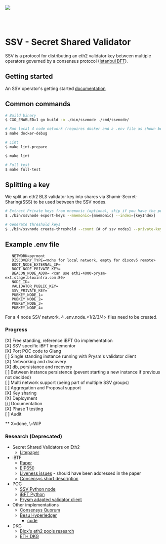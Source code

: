 [<img src="../internals/img/bloxstaking_header_image.png" >](https://www.bloxstaking.com/)

<br>
<br>

# SSV - Secret Shared Validator

SSV is a protocol for distributing an eth2 validator key between multiple operators governed by a consensus protocol ([Istanbul BFT](https://arxiv.org/pdf/2002.03613.pdf)).

## Getting started
An SSV operator's getting started [documentation](./internals/documentation/operator_getting_started.md)

## Common commands
```bash
# Build binary
$ CGO_ENABLED=1 go build -o ./bin/ssvnode ./cmd/ssvnode/

# Run local 4 node network (requires docker and a .env file as shown below)
$ make docker-debug 

# Lint
$ make lint-prepare

$ make lint

# Full test
$ make full-test

```

## Splitting a key
We split an eth2 BLS validator key into shares via Shamir-Secret-Sharing(SSS) to be used between the SSV nodes. 
```bash
# Extract Private keys from mnemonic (optional, skip if you have the public/private keys ) 
$ ./bin/ssvnode export-keys --mnemonic={mnemonic} --index={keyIndex}

# Generate threshold keys
$ ./bin/ssvnode create-threshold --count {# of ssv nodes} --private-key {privateKey}
```

## Example .env file 
```
   NETWORK=pyrmont
   DISCOVERY_TYPE=<mdns for local network, empty for discov5 remote>
   BOOT_NODE_EXTERNAL_IP=
   BOOT_NODE_PRIVATE_KEY=
   BEACON_NODE_ADDR= <can use eth2-4000-prysm-ext.stage.bloxinfra.com:80>
   NODE_ID=
   VALIDATOR_PUBLIC_KEY=
   SSV_PRIVATE_KEY=
   PUBKEY_NODE_1=
   PUBKEY_NODE_2=
   PUBKEY_NODE_3=
   PUBKEY_NODE_4=
```
For a 4 node SSV network, 4 .env.node.<1/2/3/4> files need to be created.

### Progress
[X] Free standing, reference iBFT Go implementation\
[X] SSV specific iBFT implementor\
[X] Port POC code to Glang\
[ ] Single standing instance running with Prysm's validator client\
[X] Networking and discovery\
[X] db, persistance and recovery\
[ ] Between instance persistence (pevent starting a new instance if previous not decided)\
[ ] Multi network support (being part of multiple SSV groups)\
[ ] Aggregation and Proposal support\
[X] Key sharing\
[X] Deployment\
[\\] Documentation\
[X] Phase 1 testing\
[ ] Audit

** X=done, \\=WIP


### Research (Deprecated)
- Secret Shared Validators on Eth2
    - [Litepaper](https://medium.com/coinmonks/eth2-secret-shared-validators-85824df8cbc0)
- iBTF
    - [Paper](https://arxiv.org/pdf/2002.03613.pdf)
    - [EIP650](https://github.com/ethereum/EIPs/issues/650)
    - [Liveness issues](https://github.com/ConsenSys/quorum/issues/305) - should have been addressed in the paper
    - [Consensys short description](https://docs.goquorum.consensys.net/en/stable/Concepts/Consensus/IBFT/)
- POC
    - [SSV Python node](https://github.com/dankrad/python-ssv)
    - [iBFT Python](https://github.com/dankrad/python-ibft)
    - [Prysm adapted validator client](https://github.com/alonmuroch/prysm/tree/ssv)
- Other implementations
    - [Consensys Quorum](https://github.com/ConsenSys/quorum)   
    - [Besu Hyperledger](https://besu.hyperledger.org/en/stable/HowTo/Configure/Consensus-Protocols/IBFT/)
        - [code]( https://github.com/hyperledger/besu/tree/master/consensus/ibft)
- DKG
    - [Blox's eth2 pools research](https://github.com/bloxapp/eth2-staking-pools-research)
    - [ETH DKG](https://github.com/PhilippSchindler/ethdkg)